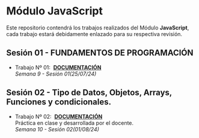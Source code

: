# Módulo JavaScript
Este repositorio contendrá los trabajos realizados del Módulo **JavaScript**, cada trabajo estará debidamente enlazado para su respectiva revisión. 

## Sesión 01 - FUNDAMENTOS DE PROGRAMACIÓN

- Trabajo Nº 01:&nbsp;&nbsp;[**DOCUMENTACIÓN**](./JS_01/)  
*Semana 9 - Sesión 01(25/07/24)*

## Sesión 02 - Tipo de Datos, Objetos, Arrays, Funciones y condicionales.

- Trabajo Nº 02:&nbsp;&nbsp;[**DOCUMENTACIÓN**](./JS_02/)  
Práctica en clase y desarrollada por el docente.  
*Semana 10 - Sesión 02(01/08/24)*

